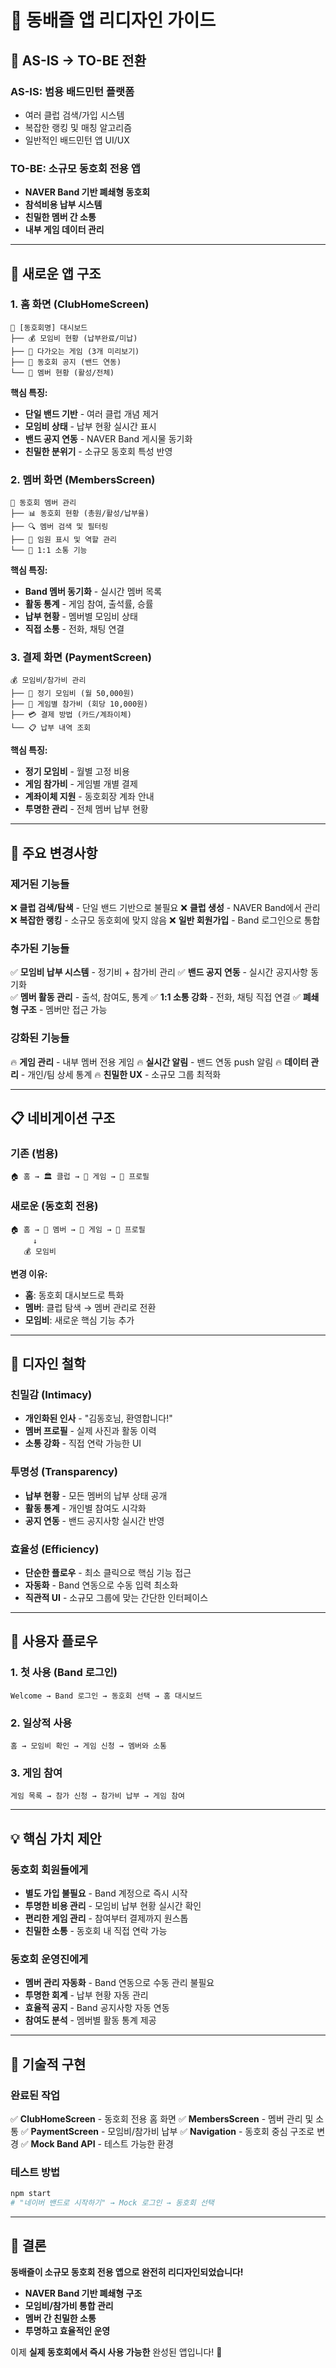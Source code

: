# 🏸 동배즐 앱 리디자인 가이드

## 🎯 **AS-IS → TO-BE 전환**

### **AS-IS: 범용 배드민턴 플랫폼**
- 여러 클럽 검색/가입 시스템
- 복잡한 랭킹 및 매칭 알고리즘
- 일반적인 배드민턴 앱 UI/UX

### **TO-BE: 소규모 동호회 전용 앱**
- **NAVER Band 기반 폐쇄형 동호회**
- **참석비용 납부 시스템**
- **친밀한 멤버 간 소통**
- **내부 게임 데이터 관리**

---

## 📱 **새로운 앱 구조**

### **1. 홈 화면 (ClubHomeScreen)**
```
🏸 [동호회명] 대시보드
├── 💰 모임비 현황 (납부완료/미납)
├── 🏸 다가오는 게임 (3개 미리보기)
├── 📢 동호회 공지 (밴드 연동)
└── 👥 멤버 현황 (활성/전체)
```

**핵심 특징:**
- **단일 밴드 기반** - 여러 클럽 개념 제거
- **모임비 상태** - 납부 현황 실시간 표시
- **밴드 공지 연동** - NAVER Band 게시물 동기화
- **친밀한 분위기** - 소규모 동호회 특성 반영

### **2. 멤버 화면 (MembersScreen)**
```
👥 동호회 멤버 관리
├── 📊 동호회 현황 (총원/활성/납부율)
├── 🔍 멤버 검색 및 필터링
├── 👑 임원 표시 및 역할 관리
└── 💬 1:1 소통 기능
```

**핵심 특징:**
- **Band 멤버 동기화** - 실시간 멤버 목록
- **활동 통계** - 게임 참여, 출석률, 승률
- **납부 현황** - 멤버별 모임비 상태
- **직접 소통** - 전화, 채팅 연결

### **3. 결제 화면 (PaymentScreen)**
```
💰 모임비/참가비 관리
├── 📅 정기 모임비 (월 50,000원)
├── 🏸 게임별 참가비 (회당 10,000원)
├── 💳 결제 방법 (카드/계좌이체)
└── 📋 납부 내역 조회
```

**핵심 특징:**
- **정기 모임비** - 월별 고정 비용
- **게임 참가비** - 게임별 개별 결제
- **계좌이체 지원** - 동호회장 계좌 안내
- **투명한 관리** - 전체 멤버 납부 현황

---

## 🔄 **주요 변경사항**

### **제거된 기능들**
❌ **클럽 검색/탐색** - 단일 밴드 기반으로 불필요
❌ **클럽 생성** - NAVER Band에서 관리
❌ **복잡한 랭킹** - 소규모 동호회에 맞지 않음
❌ **일반 회원가입** - Band 로그인으로 통합

### **추가된 기능들**
✅ **모임비 납부 시스템** - 정기비 + 참가비 관리
✅ **밴드 공지 연동** - 실시간 공지사항 동기화  
✅ **멤버 활동 관리** - 출석, 참여도, 통계
✅ **1:1 소통 강화** - 전화, 채팅 직접 연결
✅ **폐쇄형 구조** - 멤버만 접근 가능

### **강화된 기능들**
🔥 **게임 관리** - 내부 멤버 전용 게임
🔥 **실시간 알림** - 밴드 연동 push 알림
🔥 **데이터 관리** - 개인/팀 상세 통계
🔥 **친밀한 UX** - 소규모 그룹 최적화

---

## 📋 **네비게이션 구조**

### **기존 (범용)**
```
🏠 홈 → 🏛️ 클럽 → 🏸 게임 → 👤 프로필
```

### **새로운 (동호회 전용)**
```
🏠 홈 → 👥 멤버 → 🏸 게임 → 👤 프로필
     ↓
   💰 모임비
```

**변경 이유:**
- **홈**: 동호회 대시보드로 특화
- **멤버**: 클럽 탐색 → 멤버 관리로 전환
- **모임비**: 새로운 핵심 기능 추가

---

## 🎨 **디자인 철학**

### **친밀감 (Intimacy)**
- **개인화된 인사** - "김동호님, 환영합니다!"
- **멤버 프로필** - 실제 사진과 활동 이력
- **소통 강화** - 직접 연락 가능한 UI

### **투명성 (Transparency)**
- **납부 현황** - 모든 멤버의 납부 상태 공개
- **활동 통계** - 개인별 참여도 시각화
- **공지 연동** - 밴드 공지사항 실시간 반영

### **효율성 (Efficiency)**
- **단순한 플로우** - 최소 클릭으로 핵심 기능 접근
- **자동화** - Band 연동으로 수동 입력 최소화
- **직관적 UI** - 소규모 그룹에 맞는 간단한 인터페이스

---

## 🚀 **사용자 플로우**

### **1. 첫 사용 (Band 로그인)**
```
Welcome → Band 로그인 → 동호회 선택 → 홈 대시보드
```

### **2. 일상적 사용**
```
홈 → 모임비 확인 → 게임 신청 → 멤버와 소통
```

### **3. 게임 참여**
```
게임 목록 → 참가 신청 → 참가비 납부 → 게임 참여
```

---

## 💡 **핵심 가치 제안**

### **동호회 회원들에게**
- **별도 가입 불필요** - Band 계정으로 즉시 시작
- **투명한 비용 관리** - 모임비 납부 현황 실시간 확인
- **편리한 게임 관리** - 참여부터 결제까지 원스톱
- **친밀한 소통** - 동호회 내 직접 연락 가능

### **동호회 운영진에게**
- **멤버 관리 자동화** - Band 연동으로 수동 관리 불필요
- **투명한 회계** - 납부 현황 자동 관리
- **효율적 공지** - Band 공지사항 자동 연동
- **참여도 분석** - 멤버별 활동 통계 제공

---

## 🔧 **기술적 구현**

### **완료된 작업**
✅ **ClubHomeScreen** - 동호회 전용 홈 화면
✅ **MembersScreen** - 멤버 관리 및 소통
✅ **PaymentScreen** - 모임비/참가비 납부
✅ **Navigation** - 동호회 중심 구조로 변경
✅ **Mock Band API** - 테스트 가능한 환경

### **테스트 방법**
```bash
npm start
# "네이버 밴드로 시작하기" → Mock 로그인 → 동호회 선택
```

---

## 🎉 **결론**

**동배즐이 소규모 동호회 전용 앱으로 완전히 리디자인되었습니다!**

- **NAVER Band 기반 폐쇄형 구조**
- **모임비/참가비 통합 관리**
- **멤버 간 친밀한 소통**
- **투명하고 효율적인 운영**

이제 **실제 동호회에서 즉시 사용 가능한** 완성된 앱입니다! 🚀